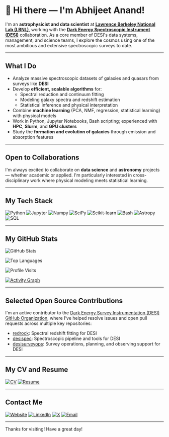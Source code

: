 # 👋 Hi there — I'm Abhijeet Anand!

I'm an **astrophysicist and data scientist** at [**Lawrence Berkeley National Lab (LBNL)**](https://www.lbl.gov), working with the [**Dark Energy Spectroscopic Instrument (DESI)**](https://www.desi.lbl.gov/) collaboration. As a core member of DESI's data systems, management, and science teams, I explore the cosmos using one of the most ambitious and extensive spectroscopic surveys to date.

---

## What I Do

- Analyze massive spectroscopic datasets of galaxies and quasars from surveys like **DESI**
- Develop **efficient, scalable algorithms** for:
  - Spectral reduction and continuum fitting
  - Modeling galaxy spectra and redshift estimation
  - Statistical inference and physical interpretation
- Combine **machine learning** (PCA, NMF, regression, statistical learning) with physical models
- Work in Python, Jupyter Notebooks, Bash scripting; experienced with **HPC**, **Slurm**, and **GPU clusters**
- Study the **formation and evolution of galaxies** through emission and absorption features

---

## Open to Collaborations

I'm always excited to collaborate on **data science** and **astronomy** projects — whether academic or applied. I'm particularly interested in cross-disciplinary work where physical modeling meets statistical learning.

---

## My Tech Stack

![Python](https://img.shields.io/badge/Code-Python-blue?logo=python)
![Jupyter](https://img.shields.io/badge/Notebook-Jupyter-orange?logo=jupyter)
![Numpy](https://img.shields.io/badge/Tools-Numpy-informational?logo=numpy)
![SciPy](https://img.shields.io/badge/Library-SciPy-blue?logo=scipy)
![Scikit-learn](https://img.shields.io/badge/ML-Scikit--learn-yellow?logo=scikit-learn)
![Bash](https://img.shields.io/badge/Scripting-Bash-green?logo=gnu-bash)
![Astropy](https://img.shields.io/badge/Library-Astropy-purple)
![SQL](https://img.shields.io/badge/Database-SQL-lightgrey?logo=postgresql)

---

## My GitHub Stats

![GitHub Stats](https://github-readme-stats.vercel.app/api?username=abhi0395&show_icons=true&theme=default)

![Top Languages](https://github-readme-stats.vercel.app/api/top-langs/?username=abhi0395&layout=compact&theme=default)

![Profile Visits](https://komarev.com/ghpvc/?username=abhi0395)

[![Activity Graph](https://github-readme-activity-graph.vercel.app/graph?username=abhi0395&theme=tokyo-night)](https://github.com/abhi0395/github-readme-activity-graph)

---

## Selected Open Source Contributions

I'm an active contributor to the [Dark Energy Survey Instrumentation (DESI) GitHub Organization](https://github.com/desihub), where I’ve helped resolve issues and open pull requests across multiple key repositories:

- [redrock](https://github.com/desihub/redrock): Spectral redshift fitting for DESI
- [desispec](https://github.com/desihub/desispec): Spectroscopic pipeline and tools for DESI
- [desisurveyops](https://github.com/desihub/desisurveyops): Survey operations, planning, and observing support for DESI

---

## My CV and Resume

[![CV](https://img.shields.io/badge/CV-abhi0395%2Fmycv-24292e?logo=github)](https://github.com/abhi0395/mycv)
[![Resume](https://img.shields.io/badge/Resume-PDF-red?logo=adobe-acrobat-reader&logoColor=white)](https://raw.githubusercontent.com/abhi0395/mycv/main-pdf/tex/resume.pdf)

---

## Contact Me

[![Website](https://img.shields.io/badge/Website-abhi0395.github.io-0A0A0A?logo=google-chrome&logoColor=blue)](https://abhi0395.github.io/)
[![LinkedIn](https://img.shields.io/badge/LinkedIn-Abhijeet%20Anand-blue?logo=linkedin)](https://www.linkedin.com/in/abhijeet-anand-iisc/)
[![X](https://img.shields.io/badge/X-@aanand__03-000000?logo=x&logoColor=white)](https://x.com/aanand_03)
[![Email](https://img.shields.io/badge/Email-abhijeetanand2011@gmail.com-D14836?logo=gmail&logoColor=blue)](mailto:abhijeetanand2011@gmail.com)

---

Thanks for visiting! Have a great day! 
